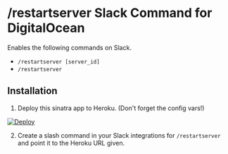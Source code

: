 # /restartserver Slack Command for DigitalOcean

Enables the following commands on Slack.

* `/restartserver [server_id]`
* `/restartserver`

## Installation

1. Deploy this sinatra app to Heroku. (Don't forget the config vars!)

[![Deploy](https://www.herokucdn.com/deploy/button.png)](https://dashboard.heroku.com/new?template=https%3A%2F%2Fgithub.com%2Fsubstrakt%2FSlack-DigitalOcean)

2. Create a slash command in your Slack integrations for `/restartserver` and point it to the Heroku URL given.
